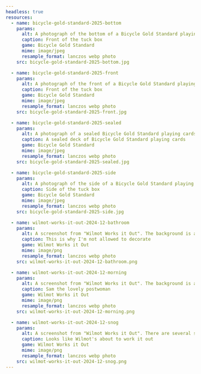 ```yaml
---
headless: true
resources:
  - name: bicycle-gold-standard-2025-bottom
    params:
      alt: A photograph of the bottom of a Bicycle Gold Standard playing cards tuck box. The text reads "© 2022. The United States Playing Card Company. All rights reserved. Manufactured by The United States Playing Card Company, Erlanger, KY 41018. Made in USA." There are "möbius loop" recycling, CE (Conformité Européene) and UKCA (UK Conformity Assessed) logos. The Universal Product Code is 073854016510."
      caption: Front of the tuck box
      game: Bicycle Gold Standard
      mime: image/jpeg
      resample_format: lanczos webp photo
    src: bicycle-gold-standard-2025-bottom.jpg

  - name: bicycle-gold-standard-2025-front
    params:
      alt: A photograph of the front of a Bicycle Gold Standard playing cards tuck box. The box has a gold border with a blue spade icon in the centre.
      caption: Front of the tuck box
      game: Bicycle Gold Standard
      mime: image/jpeg
      resample_format: lanczos webp photo
    src: bicycle-gold-standard-2025-front.jpg

  - name: bicycle-gold-standard-2025-sealed
    params:
      alt: A photograph of a sealed Bicycle Gold Standard playing cards tuck box on a wooden desk. The box has a gold border with a blue spade icon in the centre.
      caption: A sealed deck of Bicycle Gold Standard playing cards
      game: Bicycle Gold Standard
      mime: image/jpeg
      resample_format: lanczos webp photo
    src: bicycle-gold-standard-2025-sealed.jpg

  - name: bicycle-gold-standard-2025-side
    params:
      alt: A photograph of the side of a Bicycle Gold Standard playing cards tuck box. The text reads "come to play" and "bicyclecards.com" with a blue spade icon in-between.
      caption: Side of the tuck box
      game: Bicycle Gold Standard
      mime: image/jpeg
      resample_format: lanczos webp photo
    src: bicycle-gold-standard-2025-side.jpg

  - name: wilmot-works-it-out-2024-12-bathroom
    params:
      alt: A screenshot from "Wilmot Works it Out". The background is a drawing of a bathroom with a cactus, a toilet, a bath, a potted plant, a sink and a bookcase. Wilmot, a white square with a kind smiling face, is having a bubble bath. The wall is yellow with cloud patterns and jigsaw puzzles hanging on the wall as art. The pictures are a school of fish, a deep-sea diver, a photograph of a tourist standing in front of the Tower of Pisa, and a collection of hardware tools.
      caption: This is why I'm not allowed to decorate
      game: Wilmot Works it Out
      mime: image/png
      resample_format: lanczos webp photo
    src: wilmot-works-it-out-2024-12-bathroom.png

  - name: wilmot-works-it-out-2024-12-morning
    params:
      alt: A screenshot from "Wilmot Works it Out". The background is a drawing of an empty living room. The centre of the screen has a dialogue box labelled "Sam the Postwoman". Sam is a kind-looking and smiling woman, wearing a cap, short-sleeve shirt and shorts. She's carrying a messenger bag of mail, and is holding some letters. She is saying "Morning Wilmot, how are you? Good news - I have that parcel for you - that one you've been waiting for, from that Puzzle Club subscription you signed up for Look, it has their stamp on the label…" The player has the option to "take delivery".
      caption: Sam the lovely postwoman
      game: Wilmot Works it Out
      mime: image/png
      resample_format: lanczos webp photo
    src: wilmot-works-it-out-2024-12-morning.png

  - name: wilmot-works-it-out-2024-12-snog
    params:
      alt: A screenshot from "Wilmot Works it Out". There are several square jigsaw puzzle pieces on a carpeted floor, including pieces of a snail with legs, a worm wearing a cowboy hat poking out of a red apple, and a bit of a path through lush green grass. In the centre is Wilmot, a white square character, who is holding a piece of the snail image and is about to complete that puzzle.
      caption: Looks like Wilmot's about to work it out
      game: Wilmot Works it Out
      mime: image/png
      resample_format: lanczos webp photo
    src: wilmot-works-it-out-2024-12-snog.png
---
```

